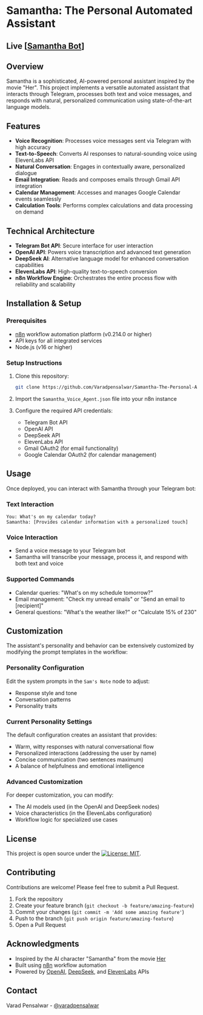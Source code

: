 # Samantha: The Personal Automated Assistant

## Live [[Samantha Bot](https://drive.google.com/file/d/1NOJABPzFbWo_J1Do2meGYK8nzFOzpCe4/view?usp=sharing)]


## Overview

Samantha is a sophisticated, AI-powered personal assistant inspired by the movie "Her". This project implements a versatile automated assistant that interacts through Telegram, processes both text and voice messages, and responds with natural, personalized communication using state-of-the-art language models.

## Features

- **Voice Recognition**: Processes voice messages sent via Telegram with high accuracy
- **Text-to-Speech**: Converts AI responses to natural-sounding voice using ElevenLabs API
- **Natural Conversation**: Engages in contextually aware, personalized dialogue
- **Email Integration**: Reads and composes emails through Gmail API integration
- **Calendar Management**: Accesses and manages Google Calendar events seamlessly
- **Calculation Tools**: Performs complex calculations and data processing on demand

## Technical Architecture

- **Telegram Bot API**: Secure interface for user interaction
- **OpenAI API**: Powers voice transcription and advanced text generation
- **DeepSeek AI**: Alternative language model for enhanced conversation capabilities
- **ElevenLabs API**: High-quality text-to-speech conversion
- **n8n Workflow Engine**: Orchestrates the entire process flow with reliability and scalability

## Installation & Setup

### Prerequisites

- [n8n](https://n8n.io/) workflow automation platform (v0.214.0 or higher)
- API keys for all integrated services
- Node.js (v16 or higher)

### Setup Instructions

1. Clone this repository:
   ```bash
   git clone https://github.com/Varadpensalwar/Samantha-The-Personal-Automated-Assistant.git
   ```

2. Import the `Samantha_Voice_Agent.json` file into your n8n instance

3. Configure the required API credentials:
   - Telegram Bot API
   - OpenAI API
   - DeepSeek API
   - ElevenLabs API
   - Gmail OAuth2 (for email functionality)
   - Google Calendar OAuth2 (for calendar management)

## Usage

Once deployed, you can interact with Samantha through your Telegram bot:

### Text Interaction
```
You: What's on my calendar today?
Samantha: [Provides calendar information with a personalized touch]
```

### Voice Interaction
- Send a voice message to your Telegram bot
- Samantha will transcribe your message, process it, and respond with both text and voice

### Supported Commands
- Calendar queries: "What's on my schedule tomorrow?"
- Email management: "Check my unread emails" or "Send an email to [recipient]"
- General questions: "What's the weather like?" or "Calculate 15% of 230"

## Customization

The assistant's personality and behavior can be extensively customized by modifying the prompt templates in the workflow:

### Personality Configuration
Edit the system prompts in the `Sam's Note` node to adjust:
- Response style and tone
- Conversation patterns
- Personality traits

### Current Personality Settings
The default configuration creates an assistant that provides:
- Warm, witty responses with natural conversational flow
- Personalized interactions (addressing the user by name)
- Concise communication (two sentences maximum)
- A balance of helpfulness and emotional intelligence

### Advanced Customization
For deeper customization, you can modify:
- The AI models used (in the OpenAI and DeepSeek nodes)
- Voice characteristics (in the ElevenLabs configuration)
- Workflow logic for specialized use cases

## License

This project is open source under the [![License: MIT](https://img.shields.io/badge/License-MIT-yellow.svg)](https://opensource.org/licenses/MIT).

## Contributing

Contributions are welcome! Please feel free to submit a Pull Request.

1. Fork the repository
2. Create your feature branch (`git checkout -b feature/amazing-feature`)
3. Commit your changes (`git commit -m 'Add some amazing feature'`)
4. Push to the branch (`git push origin feature/amazing-feature`)
5. Open a Pull Request

## Acknowledgments

- Inspired by the AI character "Samantha" from the movie [Her](https://www.imdb.com/title/tt1798709/)
- Built using [n8n](https://n8n.io/) workflow automation
- Powered by [OpenAI](https://openai.com/), [DeepSeek](https://www.deepseek.com/), and [ElevenLabs](https://elevenlabs.io/) APIs

## Contact

Varad Pensalwar - [@varadpensalwar](https://github.com/Varadpensalwar)
